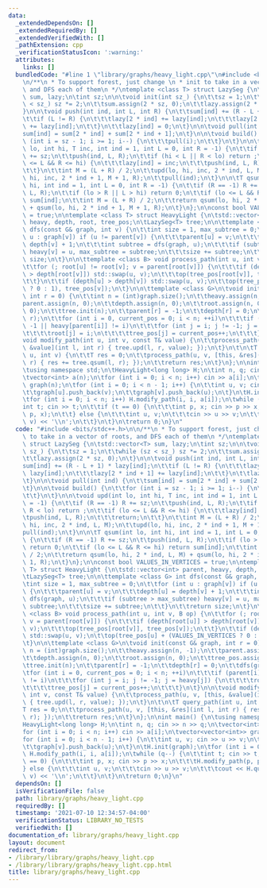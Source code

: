 ```yaml
---
data:
  _extendedDependsOn: []
  _extendedRequiredBy: []
  _extendedVerifiedWith: []
  _pathExtension: cpp
  _verificationStatusIcon: ':warning:'
  attributes:
    links: []
  bundledCode: "#line 1 \"library/graphs/heavy_light.cpp\"\n#include <bits/stdc++.h>\n\
    \n/**\n * To support forest, just change \n * init to take in a vector of roots,\
    \ and DFS each of them\n */\ntemplate <class T> struct LazySeg {\n\tstd::vector<T>\
    \ sum, lazy;\n\tint sz;\n\n\tvoid init(int sz_) {\n\t\tsz = 1;\n\t\twhile (sz\
    \ < sz_) sz *= 2;\n\t\tsum.assign(2 * sz, 0);\n\t\tlazy.assign(2 * sz, 0);\n\t\
    }\n\n\tvoid push(int ind, int L, int R) {\n\t\tsum[ind] += (R - L + 1) * lazy[ind];\n\
    \t\tif (L != R) {\n\t\t\tlazy[2 * ind] += lazy[ind];\n\t\t\tlazy[2 * ind + 1]\
    \ += lazy[ind];\n\t\t}\n\t\tlazy[ind] = 0;\n\t}\n\n\tvoid pull(int ind) {\n\t\t\
    sum[ind] = sum[2 * ind] + sum[2 * ind + 1];\n\t}\n\n\tvoid build() {\n\t\tfor\
    \ (int i = sz - 1; i >= 1; i--) {\n\t\t\tpull(i);\n\t\t}\n\t}\n\n\tvoid upd(int\
    \ lo, int hi, T inc, int ind = 1, int L = 0, int R = -1) {\n\t\tif (R == -1) R\
    \ += sz;\n\t\tpush(ind, L, R);\n\t\tif (hi < L || R < lo) return ;\n\t\tif (lo\
    \ <= L && R <= hi) {\n\t\t\tlazy[ind] = inc;\n\t\t\tpush(ind, L, R);\n\t\t\treturn;\n\
    \t\t}\n\t\tint M = (L + R) / 2;\n\t\tupd(lo, hi, inc, 2 * ind, L, M);\n\t\tupd(lo,\
    \ hi, inc, 2 * ind + 1, M + 1, R);\n\t\tpull(ind);\n\t}\n\n\tT qsum(int lo, int\
    \ hi, int ind = 1, int L = 0, int R = -1) {\n\t\tif (R == -1) R += sz;\n\t\tpush(ind,\
    \ L, R);\n\t\tif (lo > R || L > hi) return 0;\n\t\tif (lo <= L && R <= hi) return\
    \ sum[ind];\n\t\tint M = (L + R) / 2;\n\t\treturn qsum(lo, hi, 2 * ind, L, M)\
    \ + qsum(lo, hi, 2 * ind + 1, M + 1, R);\n\t}\n};\n\nconst bool VALUES_IN_VERTICES\
    \ = true;\n\ntemplate <class T> struct HeavyLight {\n\tstd::vector<int> parent,\
    \ heavy, depth, root, tree_pos;\n\tLazySeg<T> tree;\n\n\ttemplate <class G> int\
    \ dfs(const G& graph, int v) {\n\t\tint size = 1, max_subtree = 0;\n\t\tfor (int\
    \ u : graph[v]) if (u != parent[v]) {\n\t\t\tparent[u] = v;\n\t\t\tdepth[u] =\
    \ depth[v] + 1;\n\t\t\tint subtree = dfs(graph, u);\n\t\t\tif (subtree > max_subtree)\
    \ heavy[v] = u, max_subtree = subtree;\n\t\t\tsize += subtree;\n\t\t}\n\t\treturn\
    \ size;\n\t}\n\n\ttemplate <class B> void process_path(int u, int v, B op) {\n\
    \t\tfor (; root[u] != root[v]; v = parent[root[v]]) {\n\t\t\tif (depth[root[u]]\
    \ > depth[root[v]]) std::swap(u, v);\n\t\t\top(tree_pos[root[v]], tree_pos[v]);\n\
    \t\t}\n\t\tif (depth[u] > depth[v]) std::swap(u, v);\n\t\top(tree_pos[u] + (VALUES_IN_VERTICES\
    \ ? 0 : 1), tree_pos[v]);\n\t}\n\n\ttemplate <class G>\n\tvoid init(const G& graph,\
    \ int r = 0) {\n\t\tint n = (int)graph.size();\n\t\theavy.assign(n, -1);\n\t\t\
    parent.assign(n, 0);\n\t\tdepth.assign(n, 0);\n\t\troot.assign(n, 0);\n\t\ttree_pos.assign(n,\
    \ 0);\n\t\ttree.init(n);\n\t\tparent[r] = -1;\n\t\tdepth[r] = 0;\n\t\tdfs(graph,\
    \ r);\n\t\tfor (int i = 0, current_pos = 0; i < n; ++i)\n\t\t\tif (parent[i] ==\
    \ -1 || heavy[parent[i]] != i)\n\t\t\tfor (int j = i; j != -1; j = heavy[j]) {\n\
    \t\t\t\troot[j] = i;\n\t\t\t\ttree_pos[j] = current_pos++;\n\t\t\t}\n\t}\n\n\t\
    void modify_path(int u, int v, const T& value) {\n\t\tprocess_path(u, v, [this,\
    \ &value](int l, int r) { tree.upd(l, r, value); });\n\t}\n\t\n\tT query_path(int\
    \ u, int v) {\n\t\tT res = 0;\n\t\tprocess_path(u, v, [this, &res](int l, int\
    \ r) { res += tree.qsum(l, r); });\n\t\treturn res;\n\t}\n};\n\nint main() {\n\
    \tusing namespace std;\n\tHeavyLight<long long> H;\n\tint n, q; cin >> n >> q;\n\
    \tvector<int> a(n);\n\tfor (int i = 0; i < n; i++) cin >> a[i];\n\tvector<vector<int>>\
    \ graph(n);\n\tfor (int i = 0; i < n - 1; i++) {\n\t\tint u, v; cin >> u >> v;\n\
    \t\tgraph[u].push_back(v);\n\t\tgraph[v].push_back(u);\n\t}\n\tH.init(graph);\n\
    \tfor (int i = 0; i < n; i++) H.modify_path(i, i, a[i]);\n\twhile (q--) {\n\t\t\
    int t; cin >> t;\n\t\tif (t == 0) {\n\t\t\tint p, x; cin >> p >> x;\n\t\t\tH.modify_path(p,\
    \ p, x);\n\t\t} else {\n\t\t\tint u, v;\n\t\t\tcin >> u >> v;\n\t\t\tcout << H.query_path(u,\
    \ v) << '\\n';\n\t\t}\n\t}\n\treturn 0;\n}\n"
  code: "#include <bits/stdc++.h>\n\n/**\n * To support forest, just change \n * init\
    \ to take in a vector of roots, and DFS each of them\n */\ntemplate <class T>\
    \ struct LazySeg {\n\tstd::vector<T> sum, lazy;\n\tint sz;\n\n\tvoid init(int\
    \ sz_) {\n\t\tsz = 1;\n\t\twhile (sz < sz_) sz *= 2;\n\t\tsum.assign(2 * sz, 0);\n\
    \t\tlazy.assign(2 * sz, 0);\n\t}\n\n\tvoid push(int ind, int L, int R) {\n\t\t\
    sum[ind] += (R - L + 1) * lazy[ind];\n\t\tif (L != R) {\n\t\t\tlazy[2 * ind] +=\
    \ lazy[ind];\n\t\t\tlazy[2 * ind + 1] += lazy[ind];\n\t\t}\n\t\tlazy[ind] = 0;\n\
    \t}\n\n\tvoid pull(int ind) {\n\t\tsum[ind] = sum[2 * ind] + sum[2 * ind + 1];\n\
    \t}\n\n\tvoid build() {\n\t\tfor (int i = sz - 1; i >= 1; i--) {\n\t\t\tpull(i);\n\
    \t\t}\n\t}\n\n\tvoid upd(int lo, int hi, T inc, int ind = 1, int L = 0, int R\
    \ = -1) {\n\t\tif (R == -1) R += sz;\n\t\tpush(ind, L, R);\n\t\tif (hi < L ||\
    \ R < lo) return ;\n\t\tif (lo <= L && R <= hi) {\n\t\t\tlazy[ind] = inc;\n\t\t\
    \tpush(ind, L, R);\n\t\t\treturn;\n\t\t}\n\t\tint M = (L + R) / 2;\n\t\tupd(lo,\
    \ hi, inc, 2 * ind, L, M);\n\t\tupd(lo, hi, inc, 2 * ind + 1, M + 1, R);\n\t\t\
    pull(ind);\n\t}\n\n\tT qsum(int lo, int hi, int ind = 1, int L = 0, int R = -1)\
    \ {\n\t\tif (R == -1) R += sz;\n\t\tpush(ind, L, R);\n\t\tif (lo > R || L > hi)\
    \ return 0;\n\t\tif (lo <= L && R <= hi) return sum[ind];\n\t\tint M = (L + R)\
    \ / 2;\n\t\treturn qsum(lo, hi, 2 * ind, L, M) + qsum(lo, hi, 2 * ind + 1, M +\
    \ 1, R);\n\t}\n};\n\nconst bool VALUES_IN_VERTICES = true;\n\ntemplate <class\
    \ T> struct HeavyLight {\n\tstd::vector<int> parent, heavy, depth, root, tree_pos;\n\
    \tLazySeg<T> tree;\n\n\ttemplate <class G> int dfs(const G& graph, int v) {\n\t\
    \tint size = 1, max_subtree = 0;\n\t\tfor (int u : graph[v]) if (u != parent[v])\
    \ {\n\t\t\tparent[u] = v;\n\t\t\tdepth[u] = depth[v] + 1;\n\t\t\tint subtree =\
    \ dfs(graph, u);\n\t\t\tif (subtree > max_subtree) heavy[v] = u, max_subtree =\
    \ subtree;\n\t\t\tsize += subtree;\n\t\t}\n\t\treturn size;\n\t}\n\n\ttemplate\
    \ <class B> void process_path(int u, int v, B op) {\n\t\tfor (; root[u] != root[v];\
    \ v = parent[root[v]]) {\n\t\t\tif (depth[root[u]] > depth[root[v]]) std::swap(u,\
    \ v);\n\t\t\top(tree_pos[root[v]], tree_pos[v]);\n\t\t}\n\t\tif (depth[u] > depth[v])\
    \ std::swap(u, v);\n\t\top(tree_pos[u] + (VALUES_IN_VERTICES ? 0 : 1), tree_pos[v]);\n\
    \t}\n\n\ttemplate <class G>\n\tvoid init(const G& graph, int r = 0) {\n\t\tint\
    \ n = (int)graph.size();\n\t\theavy.assign(n, -1);\n\t\tparent.assign(n, 0);\n\
    \t\tdepth.assign(n, 0);\n\t\troot.assign(n, 0);\n\t\ttree_pos.assign(n, 0);\n\t\
    \ttree.init(n);\n\t\tparent[r] = -1;\n\t\tdepth[r] = 0;\n\t\tdfs(graph, r);\n\t\
    \tfor (int i = 0, current_pos = 0; i < n; ++i)\n\t\t\tif (parent[i] == -1 || heavy[parent[i]]\
    \ != i)\n\t\t\tfor (int j = i; j != -1; j = heavy[j]) {\n\t\t\t\troot[j] = i;\n\
    \t\t\t\ttree_pos[j] = current_pos++;\n\t\t\t}\n\t}\n\n\tvoid modify_path(int u,\
    \ int v, const T& value) {\n\t\tprocess_path(u, v, [this, &value](int l, int r)\
    \ { tree.upd(l, r, value); });\n\t}\n\t\n\tT query_path(int u, int v) {\n\t\t\
    T res = 0;\n\t\tprocess_path(u, v, [this, &res](int l, int r) { res += tree.qsum(l,\
    \ r); });\n\t\treturn res;\n\t}\n};\n\nint main() {\n\tusing namespace std;\n\t\
    HeavyLight<long long> H;\n\tint n, q; cin >> n >> q;\n\tvector<int> a(n);\n\t\
    for (int i = 0; i < n; i++) cin >> a[i];\n\tvector<vector<int>> graph(n);\n\t\
    for (int i = 0; i < n - 1; i++) {\n\t\tint u, v; cin >> u >> v;\n\t\tgraph[u].push_back(v);\n\
    \t\tgraph[v].push_back(u);\n\t}\n\tH.init(graph);\n\tfor (int i = 0; i < n; i++)\
    \ H.modify_path(i, i, a[i]);\n\twhile (q--) {\n\t\tint t; cin >> t;\n\t\tif (t\
    \ == 0) {\n\t\t\tint p, x; cin >> p >> x;\n\t\t\tH.modify_path(p, p, x);\n\t\t\
    } else {\n\t\t\tint u, v;\n\t\t\tcin >> u >> v;\n\t\t\tcout << H.query_path(u,\
    \ v) << '\\n';\n\t\t}\n\t}\n\treturn 0;\n}\n"
  dependsOn: []
  isVerificationFile: false
  path: library/graphs/heavy_light.cpp
  requiredBy: []
  timestamp: '2021-07-10 12:34:57-04:00'
  verificationStatus: LIBRARY_NO_TESTS
  verifiedWith: []
documentation_of: library/graphs/heavy_light.cpp
layout: document
redirect_from:
- /library/library/graphs/heavy_light.cpp
- /library/library/graphs/heavy_light.cpp.html
title: library/graphs/heavy_light.cpp
---
```

